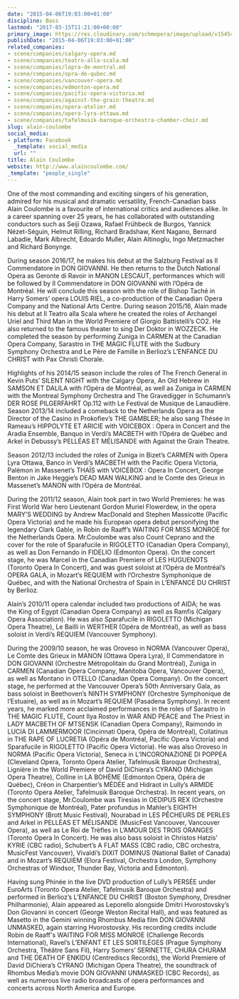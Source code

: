 ```yaml
---
date: "2015-04-06T19:03:00+01:00"
discipline: Bass
lastmod: "2017-03-15T11:21:00+00:00"
primary_image: https://res.cloudinary.com/schmopera/image/upload/v1545409169/media/webhook-uploads/1489576865522/2017-03-15---Alain-Coulombe.jpg.jpg
publishDate: "2015-04-06T19:03:00+01:00"
related_companies:
- scene/companies/calgary-opera.md
- scene/companies/teatro-alla-scala.md
- scene/companies/lopra-de-montral.md
- scene/companies/opra-de-qubec.md
- scene/companies/vancouver-opera.md
- scene/companies/edmonton-opera.md
- scene/companies/pacific-opera-victoria.md
- scene/companies/against-the-grain-theatre.md
- scene/companies/opera-atelier.md
- scene/companies/opera-lyra-ottawa.md
- scene/companies/tafelmusik-baroque-orchestra-chamber-choir.md
slug: alain-coulombe
social_media:
- platform: Facebook
  _template: social_media
  url: ""
title: Alain Coulombe
website: http://www.alaincoulombe.com/
_template: "people_single"
---
```


One of the most commanding and exciting singers of his generation, admired for his musical and dramatic versatility, French-Canadian bass Alain Coulombe is a favourite of international critics and audiences alike. In a career spanning over 25 years, he has collaborated with outstanding conductors such as Seiji Ozawa, Rafael Frühbeck de Burgos, Yannick Nézet-Séguin, Helmut Rilling, Richard Bradshaw, Kent Nagano, Bernard Labadie, Mark Albrecht, Edoardo Muller, Alain Altinoglu, Ingo Metzmacher and Richard Bonynge.

During season 2016/17, he makes his debut at the Salzburg Festival as Il Commendatore in DON GIOVANNI. He then returns to the Dutch National Opera as Geronte di Ravoir in MANON LESCAUT, performances which will be followed by Il Commendatore in DON GIOVANNI with l’Opéra de Montréal. He will conclude this season with the role of Bishop Taché in Harry Somers’ opera LOUIS RIEL, a co-production of the Canadian Opera Company and the National Arts Centre.
During season 2015/16, Alain made his debut at Il Teatro alla Scala where he created the roles of Archangel Uriel and Third Man in the World Premiere of Giorgio Battistelli’s CO2. He also returned to the famous theater to sing Der Doktor in WOZZECK. He completed the season by performing Zuniga in CARMEN at the Canadian Opera Company, Sarastro in THE MAGIC FLUTE with the Sudbury Symphony Orchestra and Le Père de Famille in Berlioz’s L’ENFANCE DU CHRIST with Pax Christi Chorale.

Highlights of his 2014/15 season include the roles of The French General in Kevin Puts’ SILENT NIGHT with the Calgary Opera, An Old Hebrew in SAMSON ET DALILA with l’Opéra de Montréal, as well as Zuniga in CARMEN with the Montreal Symphony Orchestra and The Gravedigger in Schumann’s DER ROSE PILGERFAHRT Op.112 with Le Festival de Musique de Lanaudière.
Season 2013/14 included a comeback to the Netherlands Opera as the Director of the Casino in Prokofiev’s THE GAMBLER; he also sang Thésée in Rameau’s HIPPOLYTE ET ARICIE with VOICEBOX : Opera in Concert and the Aradia Ensemble, Banquo in Verdi’s MACBETH with l’Opéra de Québec and Arkel in Debussy’s PELLÉAS ET MÉLISANDE with Against the Grain Theatre.

Season 2012/13 included the roles of Zuniga in Bizet’s CARMEN with Opera Lyra Ottawa, Banco in Verdi’s MACBETH with the Pacific Opera Victoria, Palémon in Massenet’s THAÏS with VOICEBOX : Opera In Concert, George Benton in Jake Heggie’s DEAD MAN WALKING and le Comte des Grieux in Massenet’s MANON with l’Opéra de Montréal.

During the 2011/12 season, Alain took part in two World Premieres: he was First World War hero Lieutenant Gordon Muriel Flowerdew, in the opera MARY’S WEDDING by Andrew MacDonald and Stephen Massicotte (Pacific Opera Victoria) and he made his European opera debut personifying the legendary Clark Gable, in Robin de Raaff’s WAITING FOR MISS MONROE for the Netherlands Opera. Mr.Coulombe was also Count Ceprano and the cover for the role of Sparafucile in RIGOLETTO (Canadian Opera Company), as well as Don Fernando in FIDELIO (Edmonton Opera). On the concert stage, he was Marcel in the Canadian Premiere of LES HUGUENOTS (Toronto Opera In Concert), and was guest soloist at l’Opéra de Montréal’s OPERA GALA, in Mozart’s REQUIEM with l’Orchestre Symphonique de Québec, and with the National Orchestra of Spain in L’ENFANCE DU CHRIST by Berlioz.

Alain’s 2010/11 opera calendar included two productions of AIDA; he was the King of Egypt (Canadian Opera Company) as well as Ramfis (Calgary Opera Association). He was also Sparafucile in RIGOLETTO (Michigan Opera Theatre), Le Bailli in WERTHER (Opéra de Montréal), as well as bass soloist in Verdi’s REQUIEM (Vancouver Symphony).

During the 2009/10 season, he was Oroveso in NORMA (Vancouver Opera), Le Comte des Grieux in MANON (Ottawa Opera Lyra), Il Commendatore in DON GIOVANNI (Orchestre Métropolitain du Grand Montréal), Zuniga in CARMEN (Canadian Opera Company, Manitoba Opera, Vancouver Opera), as well as Montano in OTELLO (Canadian Opera Company). On the concert stage, he performed at the Vancouver Opera’s 50th Anniversary Gala, as bass soloist in Beethoven’s NINTH SYMPHONY (Orchestre Symphonique de l’Estuaire), as well as in Mozart’s REQUIEM (Pasadena Symphony).
In recent years, he marked more acclaimed performances in the roles of Sarastro in THE MAGIC FLUTE, Count Ilya Rostov in WAR AND PEACE and The Priest in LADY MACBETH OF MTSENSK (Canadian Opera Company), Raimondo in LUCIA DI LAMMERMOOR (Cincinnati Opera, Opéra de Montréal), Collatinus in THE RAPE OF LUCRETIA (Opéra de Montréal, Pacific Opera Victoria) and Sparafucile in RIGOLETTO (Pacific Opera Victoria). He was also Oroveso in NORMA (Pacific Opera Victoria), Seneca in L’INCORONAZIONE DI POPPEA (Cleveland Opera, Toronto Opera Atelier, Tafelmusik Baroque Orchestra), Lignière in the World Premiere of David DiChiera’s CYRANO (Michigan Opera Theatre), Colline in LA BOHÈME (Edmonton Opera, Opéra de Québec), Créon in Charpentier’s MÉDÉE and Hidraot in Lully’s ARMIDE (Toronto Opera Atelier, Tafelmusik Baroque Orchestra).
In recent years, on the concert stage, Mr.Coulombe was Tiresias in OEDIPUS REX (Orchestre Symphonique de Montréal), Pater profundus in Mahler’s EIGHTH SYMPHONY (Brott Music Festival), Nourabad in LES PÊCHEURS DE PERLES and Arkel in PELLÉAS ET MÉLISANDE (MusicFest Vancouver, Vancouver Opera), as well as Le Roi de Trèfles in L’AMOUR DES TROIS ORANGES (Toronto Opera In Concert). He was also bass soloist in Christos Hatzis’ KYRIE (CBC radio), Schubert’s A FLAT MASS (CBC radio, CBC orchestra, MusicFest Vancouver), Vivaldi’s DIXIT DOMINUS (National Ballet of Canada) and in Mozart’s REQUIEM (Elora Festival, Orchestra London, Symphony Orchestras of Windsor, Thunder Bay, Victoria and Edmonton).

Having sung Phinée in the live DVD production of Lully’s PERSÉE under EuroArts (Toronto Opera Atelier, Tafelmusik Baroque Orchestra) and performed in Berlioz’s L’ENFANCE DU CHRIST (Boston Symphony, Dresdner Philharmonie), Alain appeared as Leporello alongside Dmitri Hvorostovsky’s Don Giovanni in concert (George Weston Recital Hall), and was featured as Masetto in the Gemini winning Rhombus Media film DON GIOVANNI UNMASKED, again starring Hvorostovsky.
His recording credits include Robin de Raaff's WAITING FOR MISS MONROE (Challenge Records International), Ravel’s L’ENFANT ET LES SORTILÈGES (Prague Symphony Orchestra, Théâtre Sans Fil), Harry Somers’ SERINETTE, CHURA CHURAM and THE DEATH OF ENKIDU (Centrediscs Records), the World Premiere of David DiChiera’s CYRANO (Michigan Opera Theatre), the soundtrack of Rhombus Media’s movie DON GIOVANNI UNMASKED (CBC Records), as well as numerous live radio broadcasts of opera performances and concerts across North America and Europe.
